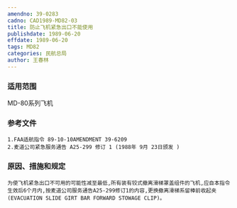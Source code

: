 ```yaml
---
amendno: 39-0283
cadno: CAD1989-MD82-03
title: 防止飞机紧急出口不能使用
publishdate: 1989-06-20
effdate: 1989-06-20
tags: MD82
categories: 民航总局
author: 王春林
---
```


### 适用范围 
MD-80系列飞机

<!--more-->
### 参考文件
    1.FAA适航指令 89-10-10AMENDMENT 39-6209 
    2.麦道公司紧急服务通告 A25-299 修订 1 (1988年 9月 23日颁发 ) 

### 原因、措施和规定 
    为使飞机紧急出口不可用的可能性减至最低,所有装有铰式撤离滑梯罩盖组件的飞机,应自本指令生效后6个月内,按麦道公司服务通告A25-299修订1的内容,更换撤离滑梯系留棒前收起夹(EVACUATION SLIDE GIRT BAR FORWARD STOWAGE CLIP)。
